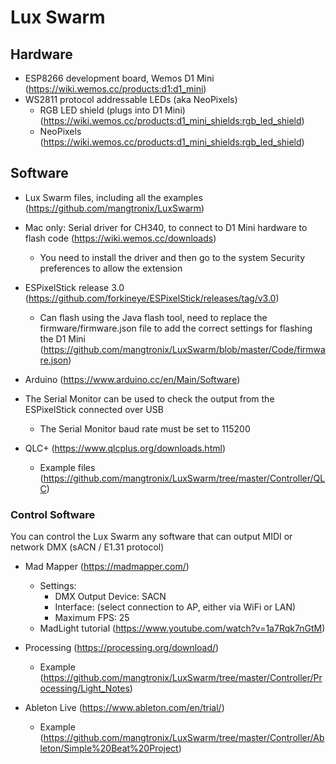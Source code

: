 # Lux Swarm

## Hardware
* ESP8266 development board, Wemos D1 Mini (https://wiki.wemos.cc/products:d1:d1_mini)
* WS2811 protocol addressable LEDs (aka NeoPixels)
  * RGB LED shield (plugs into D1 Mini) (https://wiki.wemos.cc/products:d1_mini_shields:rgb_led_shield)
  * NeoPixels (https://wiki.wemos.cc/products:d1_mini_shields:rgb_led_shield)

## Software

* Lux Swarm files, including all the examples (https://github.com/mangtronix/LuxSwarm)

* Mac only: Serial driver for CH340, to connect to D1 Mini hardware to flash code (https://wiki.wemos.cc/downloads)
  * You need to install the driver and then go to the system Security preferences to allow the extension

* ESPixelStick release 3.0 (https://github.com/forkineye/ESPixelStick/releases/tag/v3.0)
  * Can flash using the Java flash tool, need to replace the firmware/firmware.json file to add the correct settings for flashing the D1 Mini (https://github.com/mangtronix/LuxSwarm/blob/master/Code/firmware.json)
  
* Arduino (https://www.arduino.cc/en/Main/Software)
 * The Serial Monitor can be used to check the output from the ESPixelStick connected over USB
   * The Serial Monitor baud rate must be set to 115200

* QLC+ (https://www.qlcplus.org/downloads.html)
  * Example files (https://github.com/mangtronix/LuxSwarm/tree/master/Controller/QLC)

### Control Software

You can control the Lux Swarm any software that can output MIDI or network DMX (sACN / E1.31 protocol)

* Mad Mapper (https://madmapper.com/)
  * Settings:
    * DMX Output Device: SACN
    * Interface: (select connection to AP, either via WiFi or LAN)
    * Maximum FPS: 25
  * MadLight tutorial (https://www.youtube.com/watch?v=1a7Rqk7nGtM)

* Processing (https://processing.org/download/)
  * Example (https://github.com/mangtronix/LuxSwarm/tree/master/Controller/Processing/Light_Notes)

* Ableton Live (https://www.ableton.com/en/trial/)
  * Example (https://github.com/mangtronix/LuxSwarm/tree/master/Controller/Ableton/Simple%20Beat%20Project)


